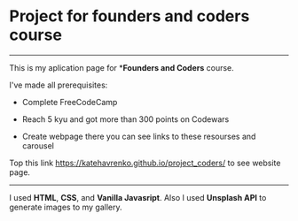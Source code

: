 Project for founders and coders course
===

---

This is my aplication page for ***Founders and Coders** course.

I've made all prerequisites:

* Complete FreeCodeCamp

* Reach 5 kyu and got more than 300 points on Codewars

* Create webpage there you can see links to these resourses and carousel


Top this link <https://katehavrenko.github.io/project_coders/> to see website page.

---

I used **HTML**, **CSS**, and **Vanilla Javasript**. Also I used **Unsplash API** to generate images to my gallery. 


